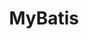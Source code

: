 ---
layout: post
title: [MyBatis] 
description: >
  MyBatis Framework의 ResultMap 
hide_description: false
sitemap: false
category: framework
tag: [mybatis]
---
